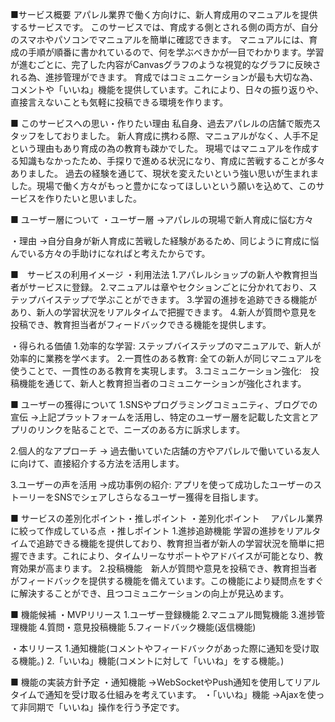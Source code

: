■サービス概要
アパレル業界で働く方向けに、新人育成用のマニュアルを提供するサービスです。
このサービスでは、育成する側とされる側の両方が、自分のスマホやパソコンでマニュアルを簡単に確認できます。 
マニュアルには、育成の手順が順番に書かれているので、何を学ぶべきかが一目でわかります。学習が進むごとに、完了した内容がCanvasグラフのような視覚的なグラフに反映される為、進捗管理ができます。 
育成ではコミュニケーションが最も大切な為、コメントや「いいね」機能を提供しています。これにより、日々の振り返りや、直接言えないことも気軽に投稿できる環境を作ります。

■ このサービスへの思い・作りたい理由
私自身、過去アパレルの店舗で販売スタッフをしておりました。 
新人育成に携わる際、マニュアルがなく、人手不足という理由もあり育成の為の教育も疎かでした。 
現場ではマニュアルを作成する知識もなかったため、手探りで進める状況になり、育成に苦戦することが多々ありました。 
過去の経験を通じて、現状を変えたいという強い思いが生まれました。現場で働く方々がもっと豊かになってほしいという願いを込めて、このサービスを作りたいと思いました。

■ ユーザー層について
・ユーザー層 
→アパレルの現場で新人育成に悩む方々

・理由 
→自分自身が新人育成に苦戦した経験があるため、同じように育成に悩んでいる方々の手助けになればと考えたからです。

■　サービスの利用イメージ
・利用法法
1.アパレルショップの新人や教育担当者がサービスに登録。 
2.マニュアルは章やセクションごとに分かれており、ステップバイステップで学ぶことができます。 
3.学習の進捗を追跡できる機能があり、新人の学習状況をリアルタイムで把握できます。 
4.新人が質問や意見を投稿でき、教育担当者がフィードバックできる機能を提供します。

・得られる価値
1.効率的な学習: ステップバイステップのマニュアルで、新人が効率的に業務を学べます。 
2.一貫性のある教育: 全ての新人が同じマニュアルを使うことで、一貫性のある教育を実現します。 
3.コミュニケーション強化:　投稿機能を通じて、新人と教育担当者のコミュニケーションが強化されます。

■ ユーザーの獲得について
1.SNSやプログラミングコミュニティ、ブログでの宣伝 
→上記プラットフォームを活用し、特定のユーザー層を記載した文言とアプリのリンクを貼ることで、ニーズのある方に訴求します。

2.個人的なアプローチ 
→ 過去働いていた店舗の方やアパレルで働いている友人に向けて、直接紹介する方法を活用します。

3.ユーザーの声を活用 
→成功事例の紹介: アプリを使って成功したユーザーのストーリーをSNSでシェアしさらなるユーザー獲得を目指します。

■ サービスの差別化ポイント・推しポイント
・差別化ポイント
　アパレル業界に絞って作成している点
・推しポイント
1.進捗追跡機能 学習の進捗をリアルタイムで追跡できる機能を提供しており、教育担当者が新人の学習状況を簡単に把握できます。これにより、タイムリーなサポートやアドバイスが可能となり、教育効果が高まります。 
2.投稿機能　新人が質問や意見を投稿でき、教育担当者がフィードバックを提供する機能を備えています。この機能により疑問点をすぐに解決することができ、且つコミュニケーションの向上が見込めます。

■ 機能候補
・MVPリリース
1.ユーザー登録機能 
2.マニュアル閲覧機能 
3.進捗管理機能 
4.質問・意見投稿機能 
5.フィードバック機能(返信機能)

・本リリース
1.通知機能(コメントやフィードバックがあった際に通知を受け取る機能。) 
2.「いいね」機能(コメントに対して「いいね」をする機能。)

■ 機能の実装方針予定
・通知機能 →WebSocketやPush通知を使用してリアルタイムで通知を受け取る仕組みを考えています。
・「いいね」機能 →Ajaxを使って非同期で「いいね」操作を行う予定です。
